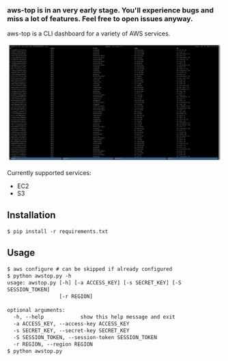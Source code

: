 ### aws-top is in an very early stage. You'll experience bugs and miss a lot of features. Feel free to open issues anyway.

aws-top is a CLI dashboard for a variety of AWS services.

![EC2 view](img/ec2.png)

Currently supported services:
- EC2
- S3

## Installation
```commandline
$ pip install -r requirements.txt
```

## Usage
```commandline
$ aws configure # can be skipped if already configured
$ python awstop.py -h
usage: awstop.py [-h] [-a ACCESS_KEY] [-s SECRET_KEY] [-S SESSION_TOKEN]
                 [-r REGION]

optional arguments:
  -h, --help            show this help message and exit
  -a ACCESS_KEY, --access-key ACCESS_KEY
  -s SECRET_KEY, --secret-key SECRET_KEY
  -S SESSION_TOKEN, --session-token SESSION_TOKEN
  -r REGION, --region REGION
$ python awstop.py
```